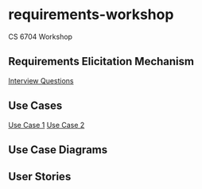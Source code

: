 # requirements-workshop
CS 6704 Workshop

## Requirements Elicitation Mechanism
[Interview Questions](/docs/interview.md)

## Use Cases
[Use Case 1](/docs/use_case_post_top_five.md)
[Use Case 2](/docs/use_case_post_reply.md)

## Use Case Diagrams

## User Stories
